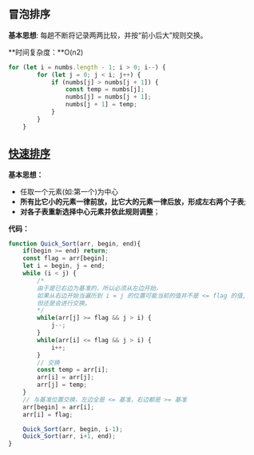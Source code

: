 ## 冒泡排序

**基本思想**: 每趟不断将记录两两比较，并按“前小后大”规则交换。

**时间复杂度：**O(n2)

```js
for (let i = numbs.length - 1; i > 0; i--) {
        for (let j = 0; j < i; j++) {
            if (numbs[j] > numbs[j + 1]) {
                const temp = numbs[j];
                numbs[j] = numbs[j + 1];
                numbs[j + 1] = temp;
            }
        }
    }
```



## [快速排序](https://blog.csdn.net/qq_40941722/article/details/94396010?ops_request_misc=%257B%2522request%255Fid%2522%253A%2522166186590716781683976456%2522%252C%2522scm%2522%253A%252220140713.130102334..%2522%257D&request_id=166186590716781683976456&biz_id=0&utm_medium=distribute.pc_search_result.none-task-blog-2~all~top_positive~default-1-94396010-null-null.142^v42^pc_rank_34,185^v2^control&utm_term=%E5%BF%AB%E9%80%9F%E6%8E%92%E5%BA%8F&spm=1018.2226.3001.4187)

**基本思想：**

* 任取一个元素(如:第一个)为中心
* **所有比它小的元素一律前放，比它大的元素一律后放，形成左右两个子表**;
* **对各子表重新选择中心元素并依此规则调整**；

**代码：**

```js
function Quick_Sort(arr, begin, end){
    if(begin >= end) return;
    const flag = arr[begin];
    let i = begin, j = end;
    while (i < j) {
        /* 
        由于是已右边为基准的，所以必须从左边开始， 
        如果从右边开始当遍历到 i = j 的位置可能当前的值并不是 <= flag 的值,
        但还是会进行交换。
        */
        while(arr[j] >= flag && j > i) {
            j--;
        }
        while(arr[i] <= flag && j > i) {
            i++;
        }
        // 交换
        const temp = arr[i];
        arr[i] = arr[j];
        arr[j] = temp;
    }
    // 与基准位置交换，左边全是 <= 基准，右边都是 >= 基准
    arr[begin] = arr[i]; 
    arr[i] = flag;

    Quick_Sort(arr, begin, i-1);
    Quick_Sort(arr, i+1, end);
}  
```

